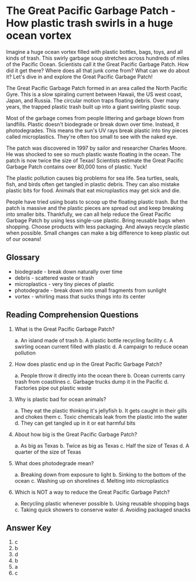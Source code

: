 # The Great Pacific Garbage Patch - How plastic trash swirls in a huge ocean vortex

Imagine a huge ocean vortex filled with plastic bottles, bags, toys, and all kinds of trash. This swirly garbage soup stretches across hundreds of miles of the Pacific Ocean. Scientists call it the Great Pacific Garbage Patch. How did it get there? Where does all that junk come from? What can we do about it? Let's dive in and explore the Great Pacific Garbage Patch!

The Great Pacific Garbage Patch formed in an area called the North Pacific Gyre. This is a slow spiraling current between Hawaii, the US west coast, Japan, and Russia. The circular motion traps floating debris. Over many years, the trapped plastic trash built up into a giant swirling plastic soup.

Most of the garbage comes from people littering and garbage blown from landfills. Plastic doesn't biodegrade or break down over time. Instead, it photodegrades. This means the sun's UV rays break plastic into tiny pieces called microplastics. They're often too small to see with the naked eye.

The patch was discovered in 1997 by sailor and researcher Charles Moore. He was shocked to see so much plastic waste floating in the ocean. The patch is now twice the size of Texas! Scientists estimate the Great Pacific Garbage Patch contains over 80,000 tons of plastic. Yuck!

The plastic pollution causes big problems for sea life. Sea turtles, seals, fish, and birds often get tangled in plastic debris. They can also mistake plastic bits for food. Animals that eat microplastics may get sick and die.

People have tried using boats to scoop up the floating plastic trash. But the patch is massive and the plastic pieces are spread out and keep breaking into smaller bits. Thankfully, we can all help reduce the Great Pacific Garbage Patch by using less single-use plastic. Bring reusable bags when shopping. Choose products with less packaging. And always recycle plastic when possible. Small changes can make a big difference to keep plastic out of our oceans!

## Glossary

- biodegrade - break down naturally over time
- debris - scattered waste or trash
- microplastics - very tiny pieces of plastic
- photodegrade - break down into small fragments from sunlight
- vortex - whirling mass that sucks things into its center

## Reading Comprehension Questions

1. What is the Great Pacific Garbage Patch?

   a. An island made of trash
   b. A plastic bottle recycling facility
   c. A swirling ocean current filled with plastic
   d. A campaign to reduce ocean pollution

2. How does plastic end up in the Great Pacific Garbage Patch?

   a. People throw it directly into the ocean there
   b. Ocean currents carry trash from coastlines
   c. Garbage trucks dump it in the Pacific
   d. Factories pipe out plastic waste

3. Why is plastic bad for ocean animals?

   a. They eat the plastic thinking it's jellyfish
   b. It gets caught in their gills and chokes them
   c. Toxic chemicals leak from the plastic into the water
   d. They can get tangled up in it or eat harmful bits

4. About how big is the Great Pacific Garbage Patch?

   a. As big as Texas
   b. Twice as big as Texas
   c. Half the size of Texas
   d. A quarter of the size of Texas

5. What does photodegrade mean?

   a. Breaking down from exposure to light
   b. Sinking to the bottom of the ocean
   c. Washing up on shorelines
   d. Melting into microplastics

6. Which is NOT a way to reduce the Great Pacific Garbage Patch?

   a. Recycling plastic whenever possible
   b. Using reusable shopping bags
   c. Taking quick showers to conserve water
   d. Avoiding packaged snacks

## Answer Key

1. c
2. b
3. d
4. b
5. a
6. c
